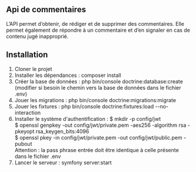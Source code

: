 
## Api de commentaires
L’API permet d’obtenir, de rédiger et de supprimer des commentaires. Elle permet également de répondre à un commentaire et d’en signaler en cas de contenu jugé inapproprié.

## Installation
1. Cloner le projet
2. Installer les dépendances : composer install
3. Créer la base de données : php bin/console doctrine:database:create (modifier si besoin le chemin vers la base de données dans le fichier .env)
4. Jouer les migrations : php bin/console doctrine:migrations:migrate
5. Jouer les fixtures : php bin/console doctrine:fixtures:load --no-interaction
6. Installer le système d'authentification :
$ mkdir -p config/jwt  
$ openssl genpkey -out config/jwt/private.pem -aes256 -algorithm rsa -pkeyopt rsa_keygen_bits:4096  
$ openssl pkey -in config/jwt/private.pem -out config/jwt/public.pem -pubout  
Attention : la pass phrase entrée doit être identique à celle présente dans le fichier .env  
7. Lancer le serveur : symfony server:start
